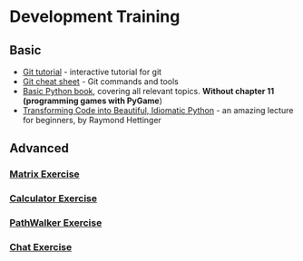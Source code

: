# Development Training

## Basic

* [Git tutorial](https://learngitbranching.js.org/) - interactive tutorial for git
* [Git cheat sheet](https://github.github.com/training-kit/downloads/github-git-cheat-sheet.pdf) - Git commands and tools
* [Basic Python book](https://data.cyber.org.il/python/python_book.pdf), covering all relevant topics. **Without chapter 11 (programming games with PyGame**)
* [Transforming Code into Beautiful, Idiomatic Python](https://www.youtube.com/watch?v=OSGv2VnC0go) - an amazing lecture for beginners, by Raymond Hettinger

## Advanced

### [Matrix Exercise](advanced/matrix/README.md)
### [Calculator Exercise](advanced/calculator/README.md)
### [PathWalker Exercise](advanced/path_walker/README.md)
### [Chat Exercise](advanced/chat/README.md)
